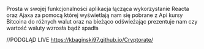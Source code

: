 Prosta w swojej funkcjonalności aplikacja łącząca wykorzystanie Reacta oraz Ajaxa za pomocą
której wyświetlają nam się pobrane z Api kursy Bitcoina do różnych walut oraz na bieżąco
 odświeżając prezentuje nam czy wartość waluty wzrosła bądź spadła
 
 //PODGLĄD LIVE
 https://kbaginski97.github.io/Cryptorate/
